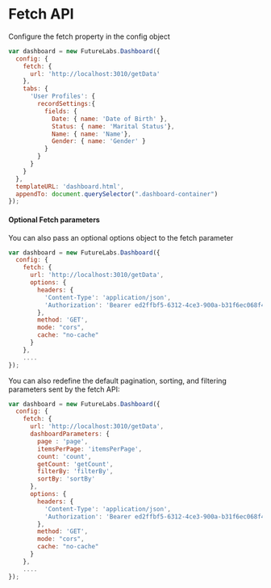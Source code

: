 # Fetch API

Configure the fetch property in the config object

```javascript
var dashboard = new FutureLabs.Dashboard({
  config: {
    fetch: {
      url: 'http://localhost:3010/getData'
    },
    tabs: {
      'User Profiles': {
        recordSettings:{
          fields: {
            Date: { name: 'Date of Birth' },
            Status: { name: 'Marital Status'},
            Name: {	name: 'Name'},
            Gender: { name: 'Gender' }
          }
        }
      }
    }
  },
  templateURL: 'dashboard.html',
  appendTo: document.querySelector(".dashboard-container")
});
```

#### Optional Fetch parameters

You can also pass an optional options object to the fetch parameter

```javascript
var dashboard = new FutureLabs.Dashboard({
  config: {
    fetch: {
      url: 'http://localhost:3010/getData',
      options: { 
        headers: {
          'Content-Type': 'application/json',
          'Authorization': 'Bearer ed2ffbf5-6312-4ce3-900a-b31f6ec068f4'
        },
        method: 'GET',
        mode: "cors",
        cache: "no-cache"
      }
    },
    ....
});

```

You can also redefine the default pagination, sorting, and filtering parameters sent by the fetch API:

```javascript
var dashboard = new FutureLabs.Dashboard({
  config: {
    fetch: {
      url: 'http://localhost:3010/getData',
      dashboardParameters: {
        page : 'page',
        itemsPerPage: 'itemsPerPage',
        count: 'count',
        getCount: 'getCount',
        filterBy: 'filterBy',
        sortBy: 'sortBy'
      },
      options: { 
        headers: {
          'Content-Type': 'application/json',
          'Authorization': 'Bearer ed2ffbf5-6312-4ce3-900a-b31f6ec068f4'
        },
        method: 'GET',
        mode: "cors",
        cache: "no-cache"
      }
    },
    ....
});


```
